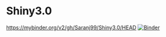 # Shiny3.0
https://mybinder.org/v2/gh/Saranj99/Shiny3.0/HEAD
[![Binder](https://mybinder.org/badge_logo.svg)](https://mybinder.org/v2/gh/Saranj99/Shiny3.0/HEAD)
